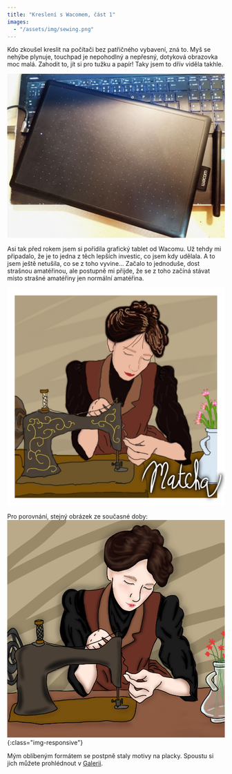 ```yaml
---
title: "Kreslení s Wacomem, část 1"
images:
  - "/assets/img/sewing.png"
---
```


Kdo zkoušel kreslit na počítači bez patřičného vybavení, zná to. Myš se nehýbe plynuje, touchpad je nepohodlný a nepřesný, dotyková obrazovka moc malá. Zahodit to, jít si pro tužku a papír! Taky jsem to dřív viděla takhle. 

![Wacom v přirozeném prostředí](/assets/img/wacom_photo.jpg)

Asi tak před rokem jsem si pořídila grafický tablet od Wacomu. Už tehdy mi připadalo,
že je to jedna z těch lepších investic, co jsem kdy udělala. A to jsem ještě netušila, co se z toho vyvine...
Začalo to jednoduše, dost strašnou amatéřinou, ale postupně mi přijde, že se z toho začíná stávat místo strašné amatéřiny jen normální amatéřina. 

![Jeden z prvních obrázků, cca září 2023](/assets/img/sewing.png)

Pro porovnání, stejný obrázek ze současné doby: 
![Přepracovaná verze, červen 2024](/assets/img/sewing_new.png){:class="img-responsive"}

Mým oblíbeným formátem se postpně staly motivy na placky. Spoustu si jich můžete prohlédnout v [Galerii](/galery/).
